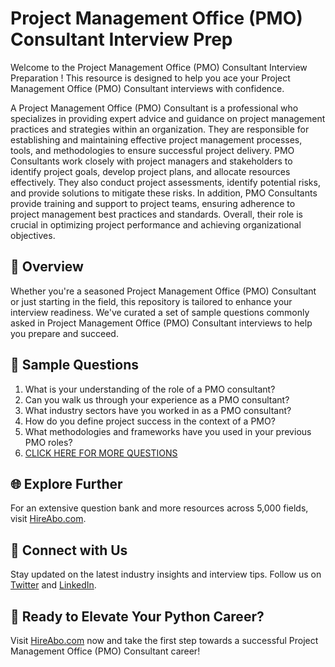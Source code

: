 # Project Management Office (PMO) Consultant Interview Prep

Welcome to the Project Management Office (PMO) Consultant Interview Preparation ! This resource is designed to help you ace your Project Management Office (PMO) Consultant interviews with confidence.

A Project Management Office (PMO) Consultant is a professional who specializes in providing expert advice and guidance on project management practices and strategies within an organization. They are responsible for establishing and maintaining effective project management processes, tools, and methodologies to ensure successful project delivery. PMO Consultants work closely with project managers and stakeholders to identify project goals, develop project plans, and allocate resources effectively. They also conduct project assessments, identify potential risks, and provide solutions to mitigate these risks. In addition, PMO Consultants provide training and support to project teams, ensuring adherence to project management best practices and standards. Overall, their role is crucial in optimizing project performance and achieving organizational objectives.

## 🚀 Overview

Whether you're a seasoned Project Management Office (PMO) Consultant or just starting in the field, this repository is tailored to enhance your interview readiness. We've curated a set of sample questions commonly asked in Project Management Office (PMO) Consultant interviews to help you prepare and succeed.

## 📝 Sample Questions

1. What is your understanding of the role of a PMO consultant?
2. Can you walk us through your experience as a PMO consultant?
3. What industry sectors have you worked in as a PMO consultant?
4. How do you define project success in the context of a PMO?
5. What methodologies and frameworks have you used in your previous PMO roles?
6. [CLICK HERE FOR MORE QUESTIONS](https://hireabo.com/job/1_3_38/Project%20Management%20Office%20PMO%20Consultant)

## 🌐 Explore Further

For an extensive question bank and more resources across 5,000 fields, visit [HireAbo.com](https://www.hireabo.com).

## 📱 Connect with Us

Stay updated on the latest industry insights and interview tips. Follow us on [Twitter](https://twitter.com/hireabo) and [LinkedIn](https://www.linkedin.com/in/hire-abo-3609972a8/).

## 🚀 Ready to Elevate Your Python Career?

Visit [HireAbo.com](https://www.hireabo.com) now and take the first step towards a successful Project Management Office (PMO) Consultant career!
